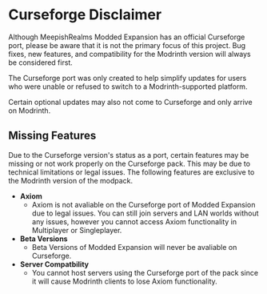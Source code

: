 # Curseforge Disclaimer
Although MeepishRealms Modded Expansion has an official Curseforge port, please be aware that it is not the primary focus of this project. Bug fixes, new features, and compatibility for the Modrinth version will always be considered first.

The Curseforge port was only created to help simplify updates for users who were unable or refused to switch to a Modrinth-supported platform.

Certain optional updates may also not come to Curseforge and only arrive on Modrinth.

## Missing Features
Due to the Curseforge version's status as a port, certain features may be missing or not work properly on the Curseforge pack. This may be due to technical limitations or legal issues. The following features are exclusive to the Modrinth version of the modpack.

- **Axiom**
  - Axiom is not avaliable on the Curseforge port of Modded Expansion due to legal issues. You can still join servers and LAN worlds without any issues, however you cannot access Axiom functionality in Multiplayer or Singleplayer.
- **Beta Versions**
  - Beta Versions of Modded Expansion will never be avaliable on Curseforge.
- **Server Compatbility**
  - You cannot host servers using the Curseforge port of the pack since it will cause Modrinth clients to lose Axiom functionality.